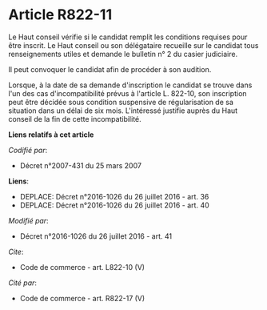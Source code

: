 # Article R822-11

Le Haut conseil vérifie si le candidat remplit les conditions requises pour être inscrit. Le Haut conseil ou son délégataire
recueille sur le candidat tous renseignements utiles et demande le bulletin n° 2 du casier judiciaire. 

Il peut convoquer le candidat afin de procéder à son audition. 

Lorsque, à la date de sa demande d'inscription le candidat se trouve dans l'un des cas d'incompatibilité prévus à l'article
L. 822-10, son inscription peut être décidée sous condition suspensive de régularisation de sa situation dans un délai de six
mois. L'intéressé justifie auprès du Haut conseil de la fin de cette incompatibilité.

**Liens relatifs à cet article**

_Codifié par_:

  - Décret n°2007-431 du 25 mars 2007

**Liens**:

  - DEPLACE: Décret n°2016-1026 du 26 juillet 2016 - art. 36
  - DEPLACE: Décret n°2016-1026 du 26 juillet 2016 - art. 40

_Modifié par_:

  - Décret n°2016-1026 du 26 juillet 2016 - art. 41

_Cite_:

  - Code de commerce - art. L822-10 (V)

_Cité par_:

  - Code de commerce - art. R822-17 (V)
